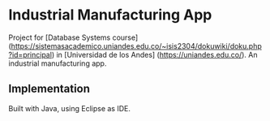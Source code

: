 # Industrial Manufacturing App
Project for [Database Systems course] (https://sistemasacademico.uniandes.edu.co/~isis2304/dokuwiki/doku.php?id=principal) in [Universidad de los Andes] (https://uniandes.edu.co/). An industrial manufacturing app.

## Implementation
Built with Java, using Eclipse as IDE.
